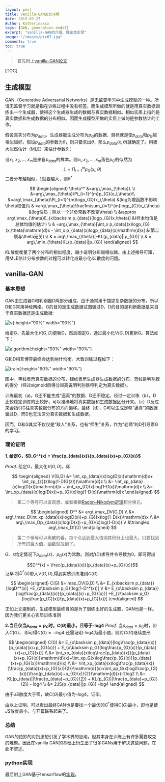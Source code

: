 ```yaml
---
layout: post
title: vanilla-GAN论文详解
date: 2019-09-27
Author: Katherinaxxx
tags: [GAN, generation model]
excerpt: "vanilla-GAN的介绍、理论及实现"
image: "/images/pic07.jpg"
comments: true
toc: true
---
```

<head>
    <script src="https://cdn.mathjax.org/mathjax/latest/MathJax.js?config=TeX-AMS-MML_HTMLorMML" type="text/javascript"></script>
    <script type="text/x-mathjax-config">
        MathJax.Hub.Config({
            tex2jax: {
            skipTags: ['script', 'noscript', 'style', 'textarea', 'pre'],
            inlineMath: [['$','$']]
            }
        });
    </script>
</head>

>首先附上[vanilla-GAN论文](https://arxiv.org/abs/1406.2661 'vanilla-GAN论文')

[TOC]

## 生成模型

GAN（Generative Adversarial Networks）是无监督学习中生成模型的一种。所谓无监督学习就是指在训练过程中没有标签，而生成模型所做的就是用真实数据训练出一个生成器，使得这个生成器生成的数据与真实数据相似。相似实质上指的是真实数据和生成数据的分布相似。因而生成模型所做的实质上做的是参数估计的工作。

假设真实分布为$p_{data}$，生成器能生成分布为$p_{G}$的数据，目标就是使$p_{data}$和$p_{G}$越相似越好。假设$p_{data}$的参数为$\theta$，则只要求出$\theta$，那么$p_{data}(x,\theta)$就确定了。用极大似然估计（MLE）来估计参数$\theta$：

设$x_1,x_2,...,x_m$是来自$p_{data}$的样本。则$x_1,x_2,...,x_m$落在$p_{G}$的似然为
$$L=\Pi_{i=1}^{m}p_{G}(x_i,\theta)$$
二者分布越相似，$L$就要越大，则$\theta^*$

$$
\begin{aligned}
\theta^* &=arg\,\max_{\theta}L  \\
&=arg\,\max_{\theta}\Pi_{i=1}^{m}p_{G}(x_i,\theta)\\
&=arg\,\max_{\theta}\Pi_{i=1}^{m}logp_{G}(x_i,\theta) &(log为增函数不影响\theta取值)\\
& =arg\,\max_{\theta}\frac1m\sum_{i=1}^{m}logp_{G}(x_i,\theta) &(log性质；除以一个非负常数不改变\theta) \\
&\approx arg\,\max_{\theta}E_{x\backsim p_{data}}[logp_{G}(x,\theta)] &(样本均值是总体均值的估计) \\
& =arg\,\max_{\theta}[\int_x p_{data}(x)logp_{G}(x,\theta)\mathrm{d}x - \int_x p_{data}(x)logp_{data}(x)\mathrm{d}x] &(第二项与\theta无关) \\
& = arg\,\max_{\theta}[-KL(p_{data}||p_{G})] \\
& = arg\,\min_{\theta}KL(p_{data}||p_{G})
\end{aligned}
$$

$KL$散度衡量了两个分布的相似程度，越小说明分布越相似越。由上述推导可知，用MLE估计分布参数的过程可以转化成最小化$KL$散度的问题。

## vanilla-GAN
### 基本思想
GAN由生成器G和判别器D两部分组成，由于通常用于描述复杂数据的分布，所以D和G常用神经网络。G的目的是生成数据试图骗过D，D的目的是判断数据是来自于真实数据还是生成数据:

![v](https://katherinaxxx.github.io/images/post/GAN/v.jpg#width-full){:height="90%" width="90%"}

给定G，先最大化$V(G,D)$更新D，然后固定G，通过最小化$V(G,D)$更新G。算法如下：

![algorithm](https://katherinaxxx.github.io/images/post/GAN/algorithm.jpg#width-full){:height="90%" width="90%"}

G和D相互博弈最终会达到纳什均衡。大致训练过程如下：

![train](https://katherinaxxx.github.io/images/post/GAN/train.jpg#width-full){:height="90%" width="90%"}

图中，黑线表示真实数据的分布，绿线表示生成器生成数据的分布，蓝线是判别器的得分（经过sigmoid后得分越高说明判别器将判定为真实数据）。

训练最初（a)，G还不能生成“逼真”的数据、D还不稳定。经过一定训练（b），D比较稳定训练的比较好，可以准确地将真实数据和生成数据区分开来。（c）D反过来会指引G往真实数据分布的方向偏移。最终（d），G可以生成足够“逼真”的数据骗过D，而D也无法区分真实数据和生成数据。

因而，D和G其实不仅仅是“敌人”关系，也有“师生”关系，作为“老师”的D引导着G的学习。

### 理论证明
**1. 给定G，$D_G^*(x) = \frac{p_{data}(x)}{p_{data}(x)+p_{G}(x)}$**

*Proof.* 给定G，最大化$V(G,D)$，即

$$
\begin{aligned}
V(G,D) &= \int_xp_{data}(x)log(D(x))\mathrm{d}x+ \int_zp_{z}(z)log(1-D(G(z)))\mathrm{d}z \\
&= \int_xp_{data}(x)log(D(x))\mathrm{d}x + \int_xp_{G}(x)log(1-D(x))\mathrm{d}x  \\
&= \int_xp_{data}(x)log(D(x))+p_{G}(x)log(1-D(x))\mathrm{d}x  
\end{aligned}
$$

>第二个等号可以直观想，或者根据[Radon–Nikodym定理](https://en.wikipedia.org/wiki/Radon%E2%80%93Nikodym_theorem 'Radon–Nikodym定理')积分换元。

$$
\begin{aligned}
D^* &= arg\,\max_DV(G,D) \\
&= arg\,\max_D\int_xp_{data}(x)log(D(x))+p_{G}(x)log(1-D(x))\mathrm{d}x  \\
&= arg\,\max_Dp_{data}(x)log(D(x))+p_{G}(x)log(1-D(x)) \\
&\triangleq arg\,\max_Df(D)
\end{aligned}
$$
>第二个等号可以离散的看，每个点达到最大值则其积分上也最大，只要找到所有的最大值，函数就找到了。

$G$、$x$给定情况下$p_{data}(x)$、$p_G(x)$为常数。则对$f(D)$求导并令导数为0，即可得出

$$D^*(x) = \frac{p_{data}(x)}{p_{data}(x)+p_{G}(x)}$$
证毕
将$D^*(x)$带入$V(G,D)$,得到实质训练准则$C(G)$

$$
\begin{aligned}
C(G) &= max_DV(G,D) \\
&= E_{x\backsim p_{data}}[logD^*(x)] +E_{z\backsim p_G}[log(1-D^*(x))] \\
&= E_{x\backsim p_{data}}[log\frac{p_{data}(x)}{p_{data}(x)+p_{G}(x)}] +E_{z\backsim p_G}[log\frac{p_{G}(x)}{p_{data}(x)+p_{G}(x)}]
\end{aligned}
$$

正如上文提到的，生成模型最终目的是为了训练出好的生成器，GAN也是一样。因为我们更关心实质训练准则

**2.当且仅当$p_{data}=p_{G}$时，$C(G)$最小，且等于-log4**
*Proof.* 当$p_{data}=p_{G}$时，带入$C(G)$， 即可得$C(G)=-log4$
还需证明-log4为最小值，则对$C(G)$继续变形

$$
\begin{aligned}
C(G) &= E_{x\backsim p_{data}}[log\frac{p_{data}(x)}{p_{data}(x)+p_{G}(x)}] + E_{x\backsim p_G}[log\frac{p_{G}(x)}{p_{data}(x)+p_{G}(x)}]     \\
&= \int_xp_{data}(x)log\frac{p_{data}(x)}{p_{data}(x)+p_{G}(x)}\mathrm{d}(x)+\int_xp_G(x)log\frac{p_{G}(x)}{p_{data}(x)+p_{G}(x)}\mathrm{d}(x) \\
&= \int_xp_{data}(x)log\frac{p_{data}(x)}{\frac{p_{data}(x)+p_{G}(x)}{2}}\mathrm{d}(x)+\int_xp_G(x)log\frac{p_{G}(x)}{\frac{p_{data}(x)+p_{G}(x)}{2}}\mathrm{d}(x)-2log2 \\
&= KL(p_{data}||\frac{p_{data}+p_{G}}{2}) + KL(p_{G}||\frac{p_{data}+p_{G}}{2}) - log4 \\
&= 2JS(p_{data}||p_{G}) -log4
\end{aligned}
$$

由于$JS$散度大于零，故$C(G)$最小值为-log4，证毕。

由以上证明，可以看出最终GAN也是要找一个最优的$G^*$使得$C(G)$最小，即也是使$JS$散度最小。与开篇联系起来了。


### 总结
GAN的绝妙的对抗思想引发了学术界的思潮，但其本身在训练上有许多需要攻克的难题。因此在vanilla GAN的基础上衍生出了很多GANs用于解决这些问题，在此不赘述。

### python实现
最后附上GAN基于tensorflow的[实现](https://github.com/Katherinaxxx/MyML/blob/master/lib/generator/GAN.py '实现')。
